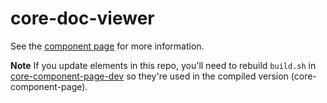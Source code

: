 core-doc-viewer
==

See the [component page](http://polymer-project.org/docs/elements/core-elements.html#core-doc-viewer) for more information.


**Note** If you update elements in this repo, you'll need to rebuild `build.sh` in [core-component-page-dev](https://github.com/Polymer/core-component-page-dev) so they're used in the compiled version (core-component-page).
